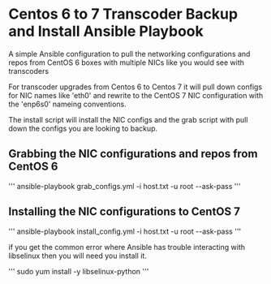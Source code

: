 # Centos 6 to 7 Transcoder Backup and Install Ansible Playbook

A simple Ansible configuration to pull the networking configurations and repos from CentOS 6 boxes with multiple NICs like you would see with transcoders 

For transcoder upgrades from Centos 6 to Centos 7 it will pull down configs for NIC names like 'eth0' and rewrite to the CentOS 7 NIC configuration with the 'enp6s0' nameing conventions.

The install script will install the NIC configs and the grab script with pull down the configs you are looking to backup.

## Grabbing the NIC configurations and repos from CentOS 6

'''
ansible-playbook grab_configs.yml -i host.txt -u root --ask-pass
'''

## Installing the NIC configurations to CentOS 7

''' 
ansible-playbook install_config.yml -i host.txt -u root --ask-pass
'''

if you get the common error where Ansible has trouble interacting with libselinux then you will need you install it.

'''
sudo yum install -y libselinux-python
'''
